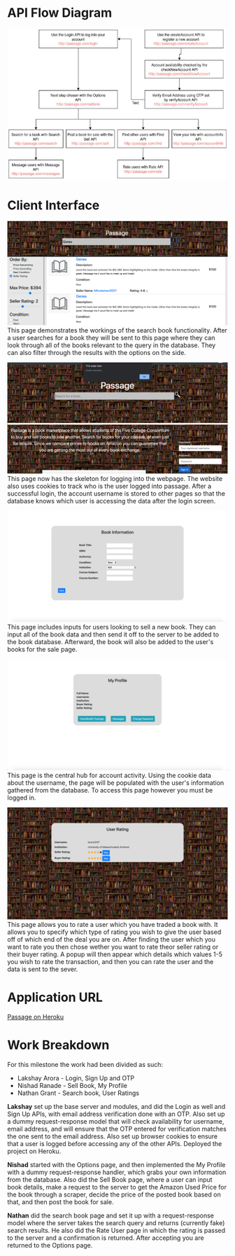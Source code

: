 
# API Flow Diagram

![image](./resources/milestone2/apiFlow.jpg)


# Client Interface  

![image](./resources/milestone2/searchBook.png)  
This page demonstrates the workings of the search book functionality. After a user searches for a book they will be sent to this page where they can look through all of the books relevant to the query in the database. They can also filter through the results with the options on the side.  
  
![image](./resources/milestone2/indexLogin.png)  
This page now has the skeleton for logging into the webpage. The website also uses cookies to track who is the user logged into passage. After a successful login, the account username is stored to other pages so that the database knows which user is accessing the data after the login screen.  
  

![image](./resources/milestone2/sellBook.png)  
This page includes inputs for users looking to sell a new book. They can input all of the book data and then send it off to the server to be added to the book database. Afterward, the book will also be added to the user's books for the sale page.  

![image](./resources/milestone2/accountInfo.png)  
This page is the central hub for account activity. Using the cookie data about the username, the page will be populated with the user's information gathered from the database. To access this page however you must be logged in.  
  
![image](./resources/milestone2/rateUser.png)
This page allows you to rate a user which you have traded a book with. It allows you to specify which type of rating you wish to give the user based off of which end of the deal you are on. After finding the user which you want to rate you then chose wether you want to rate theor seller rating or their buyer rating. A popup will then appear which details which values 1-5 you wish to rate the transaction, and then you can rate the user and the data is sent to the sever.

# Application URL  

[Passage on Heroku](https://fathomless-sea-16239.herokuapp.com/)  
  

# Work Breakdown  

For this milestone the work had been divided as such:  

- Lakshay Arora - Login, Sign Up and OTP  
- Nishad Ranade - Sell Book, My Profile
- Nathan Grant - Search book, User Ratings  
  

**Lakshay** set up the base server and modules, and did the Login as well and Sign Up APIs, with email address verification done with an OTP. Also set up a dummy request-response model that will check availability for username, email address, and will ensure that the OTP entered for verification matches the one sent to the email address. Also set up browser cookies to ensure that a user is logged before accessing any of the other APIs. Deployed the project on Heroku.
 
**Nishad** started with the Options page, and then implemented the My Profile with a dummy request-response handler, which grabs your own information from the database. Also did the Sell Book page, where a user can input book details, make a request to the server to get the Amazon Used Price for the book through a scraper, decide the price of the posted book based on that, and then post the book for sale.
 
**Nathan** did the search book page and set it up with a request-response model where the server takes the search query and returns (currently fake) search results. He also did the Rate User page in which the rating is passed to the server and a confirmation is returned. After accepting you are returned to the Options page.

